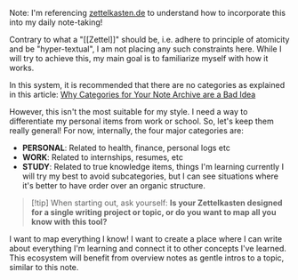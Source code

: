Note: I'm referencing [zettelkasten.de](https://zettelkasten.de/posts/overview/#the-introduction-to-the-zettelkasten-method) to understand how to incorporate this into my daily note-taking!

Contrary to what a "[[Zettel]]" should be, i.e. adhere to principle of atomicity and be "hyper-textual", I am not placing any such constraints here. While I will try to achieve this, my main goal is to familiarize myself with how it works. 

In this system, it is recommended that there are no categories as explained in this article: [Why Categories for Your Note Archive are a Bad Idea](https://zettelkasten.de/posts/no-categories/)

However, this isn't the most suitable for my style. I need a way to differentiate my personal items from work or school. So, let's keep them really general! For now, internally, the four major categories are:
- **PERSONAL**: Related to health, finance, personal logs etc
- **WORK**: Related to internships, resumes, etc
- **STUDY**: Related to true knowledge items, things I'm learning currently
I will try my best to avoid subcategories, but I can see situations where it's better to have order over an organic structure.

> [!tip] When starting out, ask yourself:
>  **Is your Zettelkasten designed for a single writing project or topic, or do you want to map all you know with this tool?**

I want to map everything I know! I want to create a place where I can write about everything I'm learning and connect it to other concepts I've learned. This ecosystem will benefit from overview notes as gentle intros to a topic, similar to this note.
